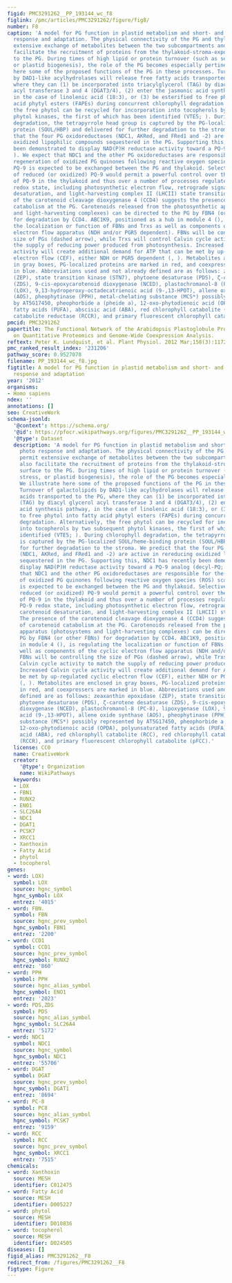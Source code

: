 ```yaml
---
figid: PMC3291262__PP_193144_wc_f8
figlink: /pmc/articles/PMC3291262/figure/fig8/
number: F8
caption: 'A model for PG function in plastid metabolism and short- and long-term photo
  response and adaptation. The physical connectivity of the PG and thylakoid permit
  extensive exchange of metabolites between the two subcompartments and possibly also
  facilitate the recruitment of proteins from the thylakoid-stroma-exposed surface
  to the PG. During times of high lipid or protein turnover (such as senescence, stress,
  or plastid biogenesis), the role of the PG becomes especially pertinent. We illustrate
  here some of the proposed functions of the PG in these processes. Turnover of galactolipids
  by DAD1-like acylhydrolases will release free fatty acids transported to the PG,
  where they can (1) be incorporated into triacylglycerol (TAG) by diacyl glycerol
  acyl transferase 3 and 4 (DGAT3/4), (2) enter the jasmonic acid synthesis pathway,
  in the case of linolenic acid (18:3), or (3) be esterified to free phytol into fatty
  acid phytyl esters (FAPEs) during concurrent chlorophyll degradation. Alternatively,
  the free phytol can be recycled for incorporation into tocopherols by two subsequent
  phytol kinases, the first of which has been identified (VTE5; ). During chlorophyll
  degradation, the tetrapyrrole head group is captured by the PG-localized SOUL/heme-binding
  protein (SOUL/HBP) and delivered for further degradation to the stroma. We predict
  that the four PG oxidoreductases (NDC1, AKRed, and FRed1 and -2) are active in rereducing
  oxidized lipophilic compounds sequestered in the PG. Supporting this, NDC1 has recently
  been demonstrated to display NAD(P)H reductase activity toward a PQ-9 analog (decyl-PQ;
  ). We expect that NDC1 and the other PG oxidoreductases are responsible for the
  regeneration of oxidized PG quinones following reactive oxygen species (ROS) scavenging.
  PQ-9 is expected to be exchanged between the PG and thylakoid. Selective uptake
  of reduced (or oxidized) PQ-9 would permit a powerful control over the redox state
  of PQ-9 in the thylakoid and thus over a number of processes regulated by the PQ-9
  redox state, including photosynthetic electron flow, retrograde signaling, carotenoid
  desaturation, and light-harvesting complex II (LHCII) state transition. The presence
  of the carotenoid cleavage dioxygenase 4 (CCD4) suggests the presence of carotenoid
  catabolism at the PG. Carotenoids released from the photosynthetic apparatus (photosystems
  and light-harvesting complexes) can be directed to the PG by FBN4 (or other FBNs)
  for degradation by CCD4. ABC1K9, positioned as a hub in module 4 (), is regulating
  the localization or function of FBNs and Trxs as well as components of the cyclic
  electron flow apparatus (NDH and/or PGR5 dependent). FBNs will be controlling the
  size of PGs (dashed arrow), while Trxs will control Calvin cycle activity to match
  the supply of reducing power produced from photosynthesis. Increased Calvin cycle
  activity will create additional demand for ATP that can be met by up-regulated cyclic
  electron flow (CEF), either NDH or PGR5 dependent (, ). Metabolites are enclosed
  in gray boxes, PG-localized proteins are marked in red, and coexpressers are marked
  in blue. Abbreviations used and not already defined are as follows: zeaxanthin epoxidase
  (ZEP), state transition kinase (STN7), phytoene desaturase (PDS), ζ-carotene desaturase
  (ZDS), 9-cis-epoxycarotenoid dioxygenase (NCED), plastochromanol-8 (PC-8), lipoxygenase
  (LOX), 9,13-hydroperoxy-octadecatrienoic acid (9-,13-HPOT), allene oxide synthase
  (AOS), pheophytinase (PPH), metal-chelating substance (MCS*) possibly represented
  by AT5G17450, pheophorbide a (pheide a), 12-oxo-phytodienoic acid (OPDA), polyunsaturated
  fatty acids (PUFA), abscisic acid (ABA), red chlorophyll catabolite (RCC), red chlorophyll
  catabolite reductase (RCCR), and primary fluorescent chlorophyll catabolite (pFCC).'
pmcid: PMC3291262
papertitle: The Functional Network of the Arabidopsis Plastoglobule Proteome Based
  on Quantitative Proteomics and Genome-Wide Coexpression Analysis.
reftext: Peter K. Lundquist, et al. Plant Physiol. 2012 Mar;158(3):1172-1192.
pmc_ranked_result_index: '231206'
pathway_score: 0.9527078
filename: PP_193144_wc_f8.jpg
figtitle: A model for PG function in plastid metabolism and short- and long-term photo
  response and adaptation
year: '2012'
organisms:
- Homo sapiens
ndex: ''
annotations: []
seo: CreativeWork
schema-jsonld:
  '@context': https://schema.org/
  '@id': https://pfocr.wikipathways.org/figures/PMC3291262__PP_193144_wc_f8.html
  '@type': Dataset
  description: 'A model for PG function in plastid metabolism and short- and long-term
    photo response and adaptation. The physical connectivity of the PG and thylakoid
    permit extensive exchange of metabolites between the two subcompartments and possibly
    also facilitate the recruitment of proteins from the thylakoid-stroma-exposed
    surface to the PG. During times of high lipid or protein turnover (such as senescence,
    stress, or plastid biogenesis), the role of the PG becomes especially pertinent.
    We illustrate here some of the proposed functions of the PG in these processes.
    Turnover of galactolipids by DAD1-like acylhydrolases will release free fatty
    acids transported to the PG, where they can (1) be incorporated into triacylglycerol
    (TAG) by diacyl glycerol acyl transferase 3 and 4 (DGAT3/4), (2) enter the jasmonic
    acid synthesis pathway, in the case of linolenic acid (18:3), or (3) be esterified
    to free phytol into fatty acid phytyl esters (FAPEs) during concurrent chlorophyll
    degradation. Alternatively, the free phytol can be recycled for incorporation
    into tocopherols by two subsequent phytol kinases, the first of which has been
    identified (VTE5; ). During chlorophyll degradation, the tetrapyrrole head group
    is captured by the PG-localized SOUL/heme-binding protein (SOUL/HBP) and delivered
    for further degradation to the stroma. We predict that the four PG oxidoreductases
    (NDC1, AKRed, and FRed1 and -2) are active in rereducing oxidized lipophilic compounds
    sequestered in the PG. Supporting this, NDC1 has recently been demonstrated to
    display NAD(P)H reductase activity toward a PQ-9 analog (decyl-PQ; ). We expect
    that NDC1 and the other PG oxidoreductases are responsible for the regeneration
    of oxidized PG quinones following reactive oxygen species (ROS) scavenging. PQ-9
    is expected to be exchanged between the PG and thylakoid. Selective uptake of
    reduced (or oxidized) PQ-9 would permit a powerful control over the redox state
    of PQ-9 in the thylakoid and thus over a number of processes regulated by the
    PQ-9 redox state, including photosynthetic electron flow, retrograde signaling,
    carotenoid desaturation, and light-harvesting complex II (LHCII) state transition.
    The presence of the carotenoid cleavage dioxygenase 4 (CCD4) suggests the presence
    of carotenoid catabolism at the PG. Carotenoids released from the photosynthetic
    apparatus (photosystems and light-harvesting complexes) can be directed to the
    PG by FBN4 (or other FBNs) for degradation by CCD4. ABC1K9, positioned as a hub
    in module 4 (), is regulating the localization or function of FBNs and Trxs as
    well as components of the cyclic electron flow apparatus (NDH and/or PGR5 dependent).
    FBNs will be controlling the size of PGs (dashed arrow), while Trxs will control
    Calvin cycle activity to match the supply of reducing power produced from photosynthesis.
    Increased Calvin cycle activity will create additional demand for ATP that can
    be met by up-regulated cyclic electron flow (CEF), either NDH or PGR5 dependent
    (, ). Metabolites are enclosed in gray boxes, PG-localized proteins are marked
    in red, and coexpressers are marked in blue. Abbreviations used and not already
    defined are as follows: zeaxanthin epoxidase (ZEP), state transition kinase (STN7),
    phytoene desaturase (PDS), ζ-carotene desaturase (ZDS), 9-cis-epoxycarotenoid
    dioxygenase (NCED), plastochromanol-8 (PC-8), lipoxygenase (LOX), 9,13-hydroperoxy-octadecatrienoic
    acid (9-,13-HPOT), allene oxide synthase (AOS), pheophytinase (PPH), metal-chelating
    substance (MCS*) possibly represented by AT5G17450, pheophorbide a (pheide a),
    12-oxo-phytodienoic acid (OPDA), polyunsaturated fatty acids (PUFA), abscisic
    acid (ABA), red chlorophyll catabolite (RCC), red chlorophyll catabolite reductase
    (RCCR), and primary fluorescent chlorophyll catabolite (pFCC).'
  license: CC0
  name: CreativeWork
  creator:
    '@type': Organization
    name: WikiPathways
  keywords:
  - LOX
  - FBN1
  - RUNX2
  - ENO1
  - SLC26A4
  - NDC1
  - DGAT1
  - PCSK7
  - XRCC1
  - Xanthoxin
  - Fatty Acid
  - phytol
  - tocopherol
genes:
- word: LOX)
  symbol: LOX
  source: hgnc_symbol
  hgnc_symbol: LOX
  entrez: '4015'
- word: FBN.
  symbol: FBN
  source: hgnc_prev_symbol
  hgnc_symbol: FBN1
  entrez: '2200'
- word: CCD1
  symbol: CCD1
  source: hgnc_prev_symbol
  hgnc_symbol: RUNX2
  entrez: '860'
- word: PPH
  symbol: PPH
  source: hgnc_alias_symbol
  hgnc_symbol: ENO1
  entrez: '2023'
- word: PDS,ZDS
  symbol: PDS
  source: hgnc_alias_symbol
  hgnc_symbol: SLC26A4
  entrez: '5172'
- word: NDC1
  symbol: NDC1
  source: hgnc_symbol
  hgnc_symbol: NDC1
  entrez: '55706'
- word: DGAT
  symbol: DGAT
  source: hgnc_prev_symbol
  hgnc_symbol: DGAT1
  entrez: '8694'
- word: PC-8
  symbol: PC8
  source: hgnc_alias_symbol
  hgnc_symbol: PCSK7
  entrez: '9159'
- word: RCC
  symbol: RCC
  source: hgnc_prev_symbol
  hgnc_symbol: XRCC1
  entrez: '7515'
chemicals:
- word: Xanthoxin
  source: MESH
  identifier: C012475
- word: Fatty Acid
  source: MESH
  identifier: D005227
- word: phytol
  source: MESH
  identifier: D010836
- word: tocopherol
  source: MESH
  identifier: D024505
diseases: []
figid_alias: PMC3291262__F8
redirect_from: /figures/PMC3291262__F8
figtype: Figure
---
```

